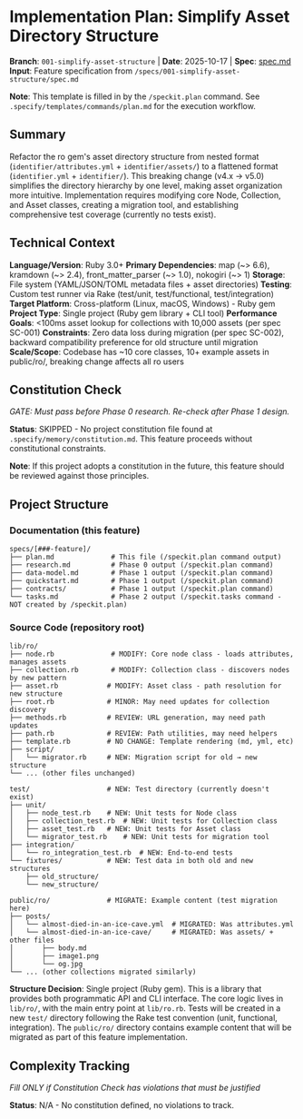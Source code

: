 # Implementation Plan: Simplify Asset Directory Structure

**Branch**: `001-simplify-asset-structure` | **Date**: 2025-10-17 | **Spec**: [spec.md](./spec.md)
**Input**: Feature specification from `/specs/001-simplify-asset-structure/spec.md`

**Note**: This template is filled in by the `/speckit.plan` command. See `.specify/templates/commands/plan.md` for the execution workflow.

## Summary

Refactor the ro gem's asset directory structure from nested format (`identifier/attributes.yml` + `identifier/assets/`) to a flattened format (`identifier.yml` + `identifier/`). This breaking change (v4.x → v5.0) simplifies the directory hierarchy by one level, making asset organization more intuitive. Implementation requires modifying core Node, Collection, and Asset classes, creating a migration tool, and establishing comprehensive test coverage (currently no tests exist).

## Technical Context

**Language/Version**: Ruby 3.0+
**Primary Dependencies**: map (~> 6.6), kramdown (~> 2.4), front_matter_parser (~> 1.0), nokogiri (~> 1)
**Storage**: File system (YAML/JSON/TOML metadata files + asset directories)
**Testing**: Custom test runner via Rake (test/unit, test/functional, test/integration)
**Target Platform**: Cross-platform (Linux, macOS, Windows) - Ruby gem
**Project Type**: Single project (Ruby gem library + CLI tool)
**Performance Goals**: <100ms asset lookup for collections with 10,000 assets (per spec SC-001)
**Constraints**: Zero data loss during migration (per spec SC-002), backward compatibility preference for old structure until migration
**Scale/Scope**: Codebase has ~10 core classes, 10+ example assets in public/ro/, breaking change affects all ro users

## Constitution Check

*GATE: Must pass before Phase 0 research. Re-check after Phase 1 design.*

**Status**: SKIPPED - No project constitution file found at `.specify/memory/constitution.md`. This feature proceeds without constitutional constraints.

**Note**: If this project adopts a constitution in the future, this feature should be reviewed against those principles.

## Project Structure

### Documentation (this feature)

```
specs/[###-feature]/
├── plan.md              # This file (/speckit.plan command output)
├── research.md          # Phase 0 output (/speckit.plan command)
├── data-model.md        # Phase 1 output (/speckit.plan command)
├── quickstart.md        # Phase 1 output (/speckit.plan command)
├── contracts/           # Phase 1 output (/speckit.plan command)
└── tasks.md             # Phase 2 output (/speckit.tasks command - NOT created by /speckit.plan)
```

### Source Code (repository root)

```
lib/ro/
├── node.rb              # MODIFY: Core node class - loads attributes, manages assets
├── collection.rb        # MODIFY: Collection class - discovers nodes by new pattern
├── asset.rb            # MODIFY: Asset class - path resolution for new structure
├── root.rb             # MINOR: May need updates for collection discovery
├── methods.rb          # REVIEW: URL generation, may need path updates
├── path.rb             # REVIEW: Path utilities, may need helpers
├── template.rb         # NO CHANGE: Template rendering (md, yml, etc)
├── script/
│   └── migrator.rb     # NEW: Migration script for old → new structure
└── ... (other files unchanged)

test/                   # NEW: Test directory (currently doesn't exist)
├── unit/
│   ├── node_test.rb    # NEW: Unit tests for Node class
│   ├── collection_test.rb  # NEW: Unit tests for Collection class
│   ├── asset_test.rb   # NEW: Unit tests for Asset class
│   └── migrator_test.rb    # NEW: Unit tests for migration tool
├── integration/
│   └── ro_integration_test.rb  # NEW: End-to-end tests
└── fixtures/           # NEW: Test data in both old and new structures
    ├── old_structure/
    └── new_structure/

public/ro/              # MIGRATE: Example content (test migration here)
├── posts/
│   └── almost-died-in-an-ice-cave.yml  # MIGRATED: Was attributes.yml
│   └── almost-died-in-an-ice-cave/     # MIGRATED: Was assets/ + other files
│       ├── body.md
│       ├── image1.png
│       └── og.jpg
└── ... (other collections migrated similarly)
```

**Structure Decision**: Single project (Ruby gem). This is a library that provides both programmatic API and CLI interface. The core logic lives in `lib/ro/`, with the main entry point at `lib/ro.rb`. Tests will be created in a new `test/` directory following the Rake test convention (unit, functional, integration). The `public/ro/` directory contains example content that will be migrated as part of this feature implementation.

## Complexity Tracking

*Fill ONLY if Constitution Check has violations that must be justified*

**Status**: N/A - No constitution defined, no violations to track.

